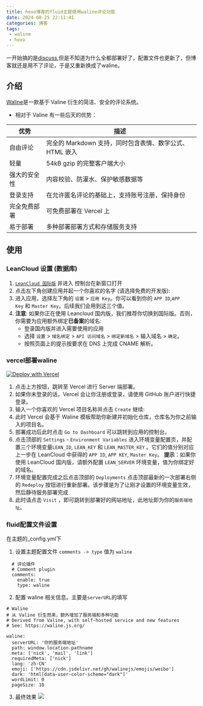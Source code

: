 ```yaml
---
title: hexo博客的fluid主题使用waline评论功能
date: 2024-08-25 22:11:41
categories: 博客
tags: 
 - waline
 - hexo
---
```

一开始搞的是[discuss](https://discuss.js.org/),但是不知道为什么全都部署好了，配置文件也更新了，但博客就还是用不了评论，于是又重新换成了waline。

## 介绍

[Waline](https://waline.js.org/)是一款基于 Valine 衍生的简洁、安全的评论系统。

- 相对于 Valine 有一些后天的优势：

| 优势     | 描述                                  |
| ------ | ----------------------------------- |
| 自由评论   | 完全的 Markdown 支持，同时包含表情、数学公式、HTML 嵌入 |
| 轻量     | 54kB gzip 的完整客户端大小                              |
| 强大的安全性 | 内容校验、防灌水、保护敏感数据等                     |
| 登录支持   | 在允许匿名评论的基础上，支持账号注册，保持身份          |
| 完全免费部署 | 可免费部署在 Vercel 上                               |
| 易于部署   | 多种部署部署方式和存储服务支持                           |
## 使用

###  LeanCloud 设置 (数据库)

1. [`LeanCloud 国际版`](https://console.leancloud.app/login?from=%2Fapps) 并进入 控制台在新窗口打开
2. 点击左下角创建应用并起一个你喜欢的名字 (请选择免费的开发版):
3. 进入应用，选择左下角的 `设置` > `应用 Key`。你可以看到你的 `APP ID`,`APP Key` 和 `Master Key`。后续我们会用到这三个值。
4. **注意**: 如果你正在使用 Leancloud 国内版，我们推荐你切换到国际版。否则，你需要为应用额外绑定**已备案**的域名:
	- 登录国内版并进入需要使用的应用
	- 选择 `设置` > `域名绑定` > `API 访问域名` > `绑定新域名` > 输入域名 > `确定`。
	- 按照页面上的提示按要求在 DNS 上完成 CNAME 解析。

### vercel部署waline

[![Deploy with Vercel](https://vercel.com/button)](https://vercel.com/import/project?template=https://github.com/walinejs/waline/tree/main/example)

1. 点击上方按钮，跳转至 Vercel 进行 Server 端部署。
2. 如果你未登录的话，Vercel 会让你注册或登录，请使用 GitHub 账户进行快捷登录。
3. 输入一个你喜欢的 Vercel 项目名称并点击 `Create` 继续:
4. 此时 Vercel 会基于 Waline 模板帮助你新建并初始化仓库，仓库名为你之前输入的项目名。
5. 部署成功后此时点击 `Go to Dashboard` 可以跳转到应用的控制台。
6. 点击顶部的 `Settings` - `Environment Variables` 进入环境变量配置页，并配置三个环境变量`LEAN_ID`, `LEAN_KEY` 和 `LEAN_MASTER_KEY` 。它们的值分别对应上一步在 LeanCloud 中获得的 `APP ID`, `APP KEY`, `Master Key`。
**提示**：如果你使用 LeanCloud 国内版，请额外配置 `LEAN_SERVER` 环境变量，值为你绑定好的域名。
7. 环境变量配置完成之后点击顶部的 `Deployments` 点击顶部最新的一次部署右侧的 `Redeploy` 按钮进行重新部署。该步骤是为了让刚才设置的环境变量生效，然后静待服务部署完成
8. 此时请点击 `Visit` ，即可跳转到部署好的网站地址，此地址即为你的`服务端地址`。


### fluid配置文件设置
在主题的_config.yml下
1. 设置主题配置文件 `comments -> type` 值为 `waline`
```
  # 评论插件
  # Comment plugin
  comments:
    enable: true
    type: waline
```
2. 配置 waline 相关信息。主要是`serverURL`的填写
```
# Waline
# 从 Valine 衍生而来，额外增加了服务端和多种功能
# Derived from Valine, with self-hosted service and new features
# See: https://waline.js.org/

waline:
  serverURL: '你的服务端地址'
  path: window.location.pathname
  meta: ['nick', 'mail', 'link']
  requiredMeta: ['nick']
  lang: 'zh-CN'
  emoji: ['https://cdn.jsdelivr.net/gh/walinejs/emojis/weibo']
  dark: 'html[data-user-color-scheme="dark"]'
  wordLimit: 0
  pageSize: 10
```
3. 最终效果
![](https://qiuniu.phlin.top/bucket/202408252209585.png)
